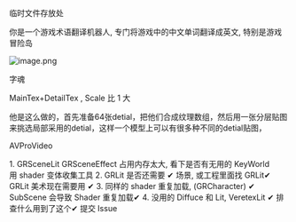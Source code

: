 临时文件存放处

你是一个游戏术语翻译机器人, 专门将游戏中的中文单词翻译成英文, 特别是游戏冒险岛

![image.png](https://image-1253155090.cos.ap-nanjing.myqcloud.com/202411142045423.png)

字魂

MainTex+DetailTex , Scale 比 1 大

他是这么做的，首先准备64张detial，把他们合成纹理数组，然后用一张分层贴图来挑选局部采用的detial，这样一个模型上可以有很多种不同的detial贴图，

AVProVideo

1. GRSceneLit GRSceneEffect 占用内存太大, 看下是否有无用的 KeyWorld  
		用 shader 变体收集工具
2. GRLit 是否还需要  ✔
		场景, 或工程里面找 GRLit✔
		GRLit 美术现在需要用 ✔
3. 同样的 shader 重复加载, (GRCharacter)  ✔
		SubScene 会导致 Shader 重复加载✔
4. 没用的 Diffuce 和 Lit, VeretexLit ✔
		排查什么用到了这个✔
		提交 Issue